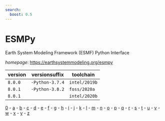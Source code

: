 ```yaml
---
search:
  boost: 0.5
---
```

# ESMPy

Earth System Modeling Framework (ESMF) Python Interface

*homepage*: <https://earthsystemmodeling.org/esmpy>

version | versionsuffix | toolchain
--------|---------------|----------
``8.0.0`` | ``-Python-3.7.4`` | ``intel/2019b``
``8.0.1`` | ``-Python-3.8.2`` | ``foss/2020a``
``8.0.1`` |  | ``intel/2020b``

[0](../0/index.md) - [a](../a/index.md) - [b](../b/index.md) - [c](../c/index.md) - [d](../d/index.md) - [e](../e/index.md) - [f](../f/index.md) - [g](../g/index.md) - [h](../h/index.md) - [i](../i/index.md) - [j](../j/index.md) - [k](../k/index.md) - [l](../l/index.md) - [m](../m/index.md) - [n](../n/index.md) - [o](../o/index.md) - [p](../p/index.md) - [q](../q/index.md) - [r](../r/index.md) - [s](../s/index.md) - [t](../t/index.md) - [u](../u/index.md) - [v](../v/index.md) - [w](../w/index.md) - [x](../x/index.md) - [y](../y/index.md) - [z](../z/index.md)

